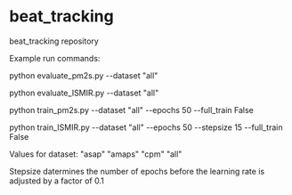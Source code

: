 # beat_tracking
beat_tracking repository

Example run commands:

python evaluate_pm2s.py --dataset "all"

python evaluate_ISMIR.py --dataset "all"

python train_pm2s.py --dataset "all" --epochs 50 --full_train False

python train_ISMIR.py --dataset "all" --epochs 50 --stepsize 15 --full_train False

Values for dataset:
"asap" "amaps" "cpm" "all"

Stepsize datermines the number of epochs before the learning rate is adjusted by a factor of 0.1